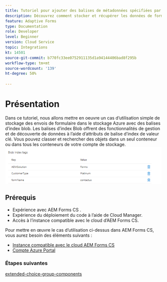 ```yaml
---
title: Tutoriel pour ajouter des balises de métadonnées spécifiées par l’utilisateur
description: Découvrez comment stocker et récupérer les données de formulaire adaptatif du compte de stockage Azure.
feature: Adaptive Forms
type: Documentation
role: Developer
level: Beginner
version: Cloud Service
topic: Integrations
kt: 14501
source-git-commit: b770fc33ee0752911135d1a94144406bad8f295b
workflow-type: tm+mt
source-wordcount: '139'
ht-degree: 50%

---
```


# Présentation

Dans ce tutoriel, nous allons mettre en oeuvre un cas d’utilisation simple de stockage des envois de formulaire dans le stockage Azure avec des balises d’index blob. Les balises d’index Blob offrent des fonctionnalités de gestion et de découverte de données à l’aide d’attributs de balise d’index de valeur clé. Vous pouvez classer et rechercher des objets dans un seul conteneur ou dans tous les conteneurs de votre compte de stockage.
![blob-index-tags](assets/blob-with-index-tags.png)

## Prérequis

* Expérience avec AEM Forms CS .
* Expérience du déploiement du code à l’aide de Cloud Manager.
* Accès à l’instance compatible avec le cloud d’AEM Forms CS.

Pour mettre en œuvre le cas d’utilisation ci-dessus dans AEM Forms CS, vous aurez besoin des éléments suivants :

* [Instance compatible avec le cloud AEM Forms CS](https://experienceleague.adobe.com/docs/experience-manager-learn/cloud-service/forms/developing-for-cloud-service/intellij-and-aem-sync.html?lang=fr#set-up-aem-author-instance)
* [Compte Azure Portal](https://portal.azure.com/)


### Étapes suivantes

[extended-choice-group-components](./extend-choice-group-components.md)
